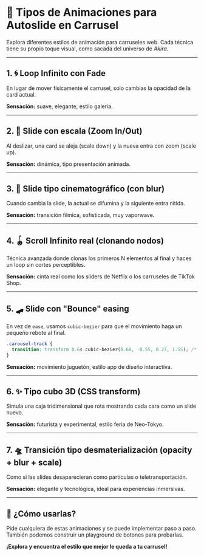 
# 🎠 Tipos de Animaciones para Autoslide en Carrusel

Explora diferentes estilos de animación para carruseles web. Cada técnica tiene su propio toque visual, como sacada del universo de *Akira*.

---

## 1. 🌀 Loop Infinito con Fade
En lugar de mover físicamente el carrusel, solo cambias la opacidad de la card actual.

**Sensación:** suave, elegante, estilo galería.

---

## 2. 📸 Slide con escala (Zoom In/Out)
Al deslizar, una card se aleja (scale down) y la nueva entra con zoom (scale up).

**Sensación:** dinámica, tipo presentación animada.

---

## 3. 🎥 Slide tipo cinematográfico (con blur)
Cuando cambia la slide, la actual se difumina y la siguiente entra nítida.

**Sensación:** transición fílmica, sofisticada, muy vaporwave.

---

## 4. 🪀 Scroll Infinito real (clonando nodos)
Técnica avanzada donde clonas los primeros N elementos al final y haces un loop sin cortes perceptibles.

**Sensación:** cinta real como los sliders de Netflix o los carruseles de TikTok Shop.

---

## 5. 🛹 Slide con "Bounce" easing
En vez de `ease`, usamos `cubic-bezier` para que el movimiento haga un pequeño rebote al final.

```css
.carousel-track {
  transition: transform 0.6s cubic-bezier(0.68, -0.55, 0.27, 1.55); /* rebote */
}
```

**Sensación:** movimiento juguetón, estilo app de diseño interactiva.

---

## 6. ✨ Tipo cubo 3D (CSS transform)
Simula una caja tridimensional que rota mostrando cada cara como un slide nuevo.

**Sensación:** futurista y experimental, estilo feria de Neo-Tokyo.

---

## 7. 🛸 Transición tipo desmaterialización (opacity + blur + scale)
Como si las slides desaparecieran como partículas o teletransportación.

**Sensación:** elegante y tecnológica, ideal para experiencias inmersivas.

---

## 🚀 ¿Cómo usarlas?
Pide cualquiera de estas animaciones y se puede implementar paso a paso. También podemos construir un playground de botones para probarlas.

**¡Explora y encuentra el estilo que mejor le queda a tu carrusel!**
